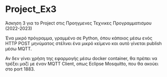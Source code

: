 # Project_Ex3
Άσκηση 3 για το Project στις Προηγμενες Τεχνικες Προγραμματισμου (2022-2023)

Ένα μικρό πρόγραμμα, γραμμένο σε Python, όπου κάποιος μέσω ενός ΗΤΤP POST μηνύματος στέλνει ένα μικρό κείμενο και αυτό γίνεται publish μέσω MQTT.

Αν δεν γίνει χρήση της εφαρμογής μέσω docker container, θα πρέπει να τρέξει μαζί με έναν MQTT Client, οπως Eclipse Mosquitto, που θα ακούει στο port 1883.
